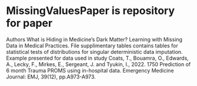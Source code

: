 # MissingValuesPaper is repository for paper 
Authors What is Hiding in Medicine’s Dark Matter? Learning with Missing Data in Medical Practices.
File supplimentary tables contains tables for statistical tests of distributions for singular deterministic data imputation. Example presented for data used in study Coats, T., Bouamra, O., Edwards, A., Lecky, F., Mirkes, E., Sergeant, J. and Tyukin, I., 2022. 1750 Prediction of 6 month Trauma PROMS using in-hospital data. Emergency Medicine Journal: EMJ, 39(12), pp.A973-A973.
